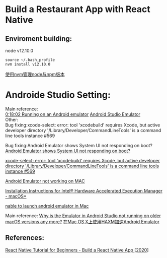 # Build a Restaurant App with React Native
## Enviroment building:  
node v12.10.0
```
source ~/.bash_profile
nvm install v12.10.0
```
[使用nvm管理node与npm版本](https://juejin.im/post/6844903861157642247)  
# Androide Studio Setting: 

Main reference:  
[0:18:02 Running on an Android emulator](https://www.youtube.com/watch?v=0-S5a0eXPoc&t=379s&ab_channel=ProgrammingwithMosh)
[Android Studio Emulator](https://docs.expo.io/workflow/android-studio-emulator/)  
Other:  
Bug fixing:xcode-select: error: tool 'xcodebuild' requires Xcode, but active developer directory '/Library/Developer/CommandLineTools' is a command line tools instance #569

Bug fixing:Android Emulator shows System UI not responding on boot?
[Android Emulator shows System UI not responding on boot?](https://stackoverflow.com/questions/49661285/android-emulator-shows-system-ui-not-responding-on-boot)   

[xcode-select: error: tool 'xcodebuild' requires Xcode, but active developer directory '/Library/Developer/CommandLineTools' is a command line tools instance #569](https://github.com/nodejs/node-gyp/issues/569)  

[Android Emulator not working on MAC](https://stackoverflow.com/questions/42848328/android-emulator-not-working-on-mac) 

[Installation Instructions for Intel® Hardware Accelerated Execution Manager - macOS*](https://web.archive.org/web/20170714071346/https://software.intel.com/en-us/android/articles/installation-instructions-for-intel-hardware-accelerated-execution-manager-mac-os-x)  

[nable to launch android emulator in Mac](https://stackoverflow.com/questions/32044251/unable-to-launch-android-emulator-in-mac)  

Main reference:
[Why is the Emulator in Android Studio not running on older macOS versions any more?](https://superuser.com/questions/1444289/why-is-the-emulator-in-android-studio-not-running-on-older-macos-versions-any-mo)
[在Mac OS X上使用HAXM加速Android Emulator](https://developer.aliyun.com/article/229657)
 
## References:  
[React Native Tutorial for Beginners - Build a React Native App [2020]](https://www.youtube.com/watch?v=0-S5a0eXPoc&t=379s&ab_channel=ProgrammingwithMosh)  
